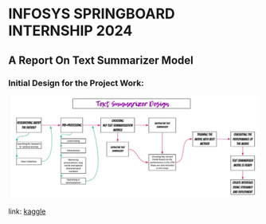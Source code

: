 # INFOSYS SPRINGBOARD INTERNSHIP 2024 
## A Report On Text Summarizer Model
### Initial Design for the Project Work:

![Initial Design Image](<Initial Design Image.png>)



link: [kaggle](https://www.kaggle.com/datasets/gowrishankarp/newspaper-text-summarization-cnn-dailymail/code)
